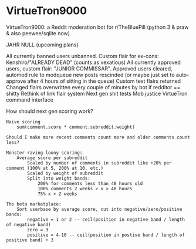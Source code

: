 # VirtueTron9000


VirtueTron9000: a Reddit moderation bot for r/TheBluePill (python 3 &amp; praw &amp; also peewee/sqlite now)

JAHR NULL (upcoming plans)

All currently banned users unbanned. Custom flair for ex-cons: Kenshiro/"ALREADY DEAD" (counts as vexatious)
All currently approved users, custom flair: "JUNIOR COMMISSAR". Approved users cleared, automod rule to modqueue new posts rescinded (or maybe just set to auto-approve after 4 hours of sitting in the queue)
Custom text flairs returned
    Changed flairs overwritten every couple of minutes by bot if redditor == shitty
Rethink of link flair system
Next gen shit tests
Mob justice
VirtueTron command interface

How should next gen scoring work?

    Naive scoring
        sum(comment.score * comment.subreddit.weight)

    Should I make more recent comments count more and older comments count less?
    
    Monster raving loony scoring:
        Average score per subreddit
            Scaled by number of comments in subreddit like +20% per comment (100% at 5, 200% at 10, etc.)
            Scaled by weight of subreddit
            Split into weight bands:
                200% for comments less than 48 hours old
                100% comments 2 weeks > x > 48 hours
                75% x > 2 weeks

    The beta marketplace:
        Sort userbase by average score, cut into negative/zero/positive bands:
            negative = 1 or 2 -- ceil(position in negative band / length of negative band)
            zero = 3
            positive = 4-10 -- ceil(position in postive band / length of positive band) + 3